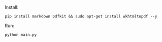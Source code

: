Install:

```
pip install markdown pdfkit && sudo apt-get install wkhtmltopdf --y
```

Run:

```
python main.py
```

